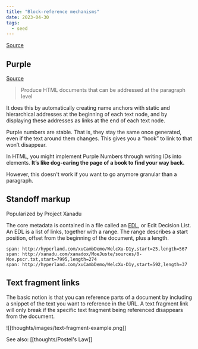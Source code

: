 ```yaml
---
title: "Block-reference mechanisms"
date: 2023-04-30
tags:
  - seed
---
```


[Source](https://subconscious.substack.com/p/block-reference-mechanisms#%C2%A7offset-links-reference-ranges-in-documents)

## Purple

[Source](https://subconscious.substack.com/p/block-reference-mechanisms#%C2%A7offset-links-reference-ranges-in-documents)

> Produce HTML documents that can be addressed at the paragraph level

It does this by automatically creating name anchors with static and hierarchical addresses at the beginning of each text node, and by displaying these addresses as links at the end of each text node.

Purple numbers are stable. That is, they stay the same once generated, even if the text around them changes. This gives you a “hook” to link to that won’t disappear.

In HTML, you might implement Purple Numbers through writing IDs into elements. **It’s like dog-earing the page of a book to find your way back.**

However, this doesn't work if you want to go anymore granular than a paragraph.

## Standoff markup

Popularized by Project Xanadu

The core metadata is contained in a file called an [EDL](https://xanadu.com/xuEDL.html), or Edit Decision List. An EDL is a list of links, together with a range. The range describes a start position, offset from the beginning of the document, plus a length.

```
span: http://hyperland.com/xuCambDemo/WelcXu-D1y,start=25,length=567
span: http://xanadu.com/xanadox/MoeJuste/sources/0-Moe.pscr.txt,start=7995,length=274
span: http://hyperland.com/xuCambDemo/WelcXu-D1y,start=592,length=37
```

## Text fragment links

The basic notion is that you can reference parts of a document by including a snippet of the text you want to reference in the URL. A text fragment link will only break if the specific text fragment being referenced disappears from the document.

![[thoughts/images/text-fragment-example.png]]

See also: [[thoughts/Postel's Law]]
